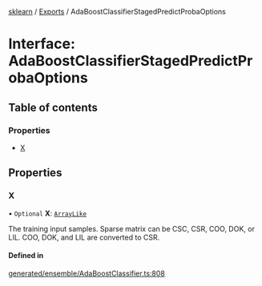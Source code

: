 [sklearn](../readme.md) / [Exports](../modules.md) / AdaBoostClassifierStagedPredictProbaOptions

# Interface: AdaBoostClassifierStagedPredictProbaOptions

## Table of contents

### Properties

- [X](AdaBoostClassifierStagedPredictProbaOptions.md#x)

## Properties

### X

• `Optional` **X**: [`ArrayLike`](../modules.md#arraylike)

The training input samples. Sparse matrix can be CSC, CSR, COO, DOK, or LIL. COO, DOK, and LIL are converted to CSR.

#### Defined in

[generated/ensemble/AdaBoostClassifier.ts:808](https://github.com/transitive-bullshit/scikit-learn-ts/blob/367336a/packages/sklearn/src/generated/ensemble/AdaBoostClassifier.ts#L808)
